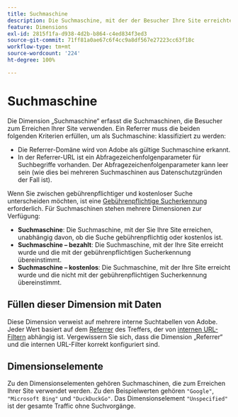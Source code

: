 ```yaml
---
title: Suchmaschine
description: Die Suchmaschine, mit der der Besucher Ihre Site erreichte.
feature: Dimensions
exl-id: 2815f1fa-d938-4d2b-b864-c4ed834f3ed3
source-git-commit: 71ff81a0ae67c6f4cc9a8df567e27223cc63f18c
workflow-type: tm+mt
source-wordcount: '224'
ht-degree: 100%

---
```


# Suchmaschine

Die Dimension „Suchmaschine“ erfasst die Suchmaschinen, die Besucher zum Erreichen Ihrer Site verwenden. Ein Referrer muss die beiden folgenden Kriterien erfüllen, um als Suchmaschine: klassifiziert zu werden:

* Die Referrer-Domäne wird von Adobe als gültige Suchmaschine erkannt.
* In der Referrer-URL ist ein Abfragezeichenfolgenparameter für Suchbegriffe vorhanden. Der Abfragezeichenfolgenparameter kann leer sein (wie dies bei mehreren Suchmaschinen aus Datenschutzgründen der Fall ist).

Wenn Sie zwischen gebührenpflichtiger und kostenloser Suche unterscheiden möchten, ist eine [Gebührenpflichtige Sucherkennung](/help/admin/admin/c-manage-report-suites/c-edit-report-suites/general/paid-search-detection/paid-search-detection.md) erforderlich. Für Suchmaschinen stehen mehrere Dimensionen zur Verfügung:

* **Suchmaschine**: Die Suchmaschine, mit der Sie Ihre Site erreichen, unabhängig davon, ob die Suche gebührenpflichtig oder kostenlos ist.
* **Suchmaschine – bezahlt**: Die Suchmaschine, mit der Ihre Site erreicht wurde und die mit der gebührenpflichtigen Sucherkennung übereinstimmt.
* **Suchmaschine – kostenlos**: Die Suchmaschine, mit der Ihre Site erreicht wurde und die nicht mit der gebührenpflichtigen Sucherkennung übereinstimmt.

## Füllen dieser Dimension mit Daten

Diese Dimension verweist auf mehrere interne Suchtabellen von Adobe. Jeder Wert basiert auf dem [Referrer](referrer.md) des Treffers, der von [internen URL-Filtern](/help/admin/admin/c-manage-report-suites/c-edit-report-suites/general/internal-url-filter-admin.md) abhängig ist. Vergewissern Sie sich, dass die Dimension „Referrer“ und die internen URL-Filter korrekt konfiguriert sind.

## Dimensionselemente

Zu den Dimensionselementen gehören Suchmaschinen, die zum Erreichen Ihrer Site verwendet werden. Zu den Beispielwerten gehören `"Google"`, `"Microsoft Bing"` und `"DuckDuckGo"`. Das Dimensionselement `"Unspecified"` ist der gesamte Traffic ohne Suchvorgänge.
